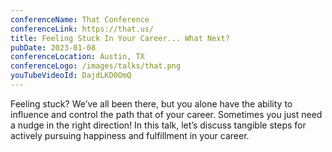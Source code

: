 ```yaml
---
conferenceName: That Conference
conferenceLink: https://that.us/
title: Feeling Stuck In Your Career... What Next?
pubDate: 2023-01-08
conferenceLocation: Austin, TX
conferenceLogo: /images/talks/that.png
youTubeVideoId: DajdLKD0OmQ
---
```


Feeling stuck? We’ve all been there, but you alone have the ability to influence and control the path that of your career. Sometimes you just need a nudge in the right direction! In this talk, let’s discuss tangible steps for actively pursuing happiness and fulfillment in your career.
